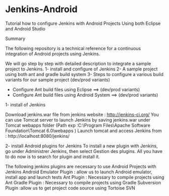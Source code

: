 Jenkins-Android
===============

Tutorial how to configure Jenkins with Android Projects Using both Eclipse and Android Studio


Summary

The following repository is a technical reference for a continuous integration of Android projects using Jenkins.

We will go step by step with detailed description to integrate a sample project to Jenkins.
1- install and configure of Jenkins
2- A sample project using both ant and gradle build system
3- Steps to configure a various build variants for our sample project (dev/prod variants)
   * Configure Ant build files using Eclipse ==> (dev/prod variants)
   * Configure Ant build files using Android System ==> (dev/prod variants)


1- install of Jenkins

Download jenkins.war file from jenkins website : http://jenkins-ci.org/
You can use Tomcat server to launch Jenkins by saving jenkins.war under Tomcat webapps folder 
(Path exp :C:\Program Files\Apache Software Foundation\Tomcat 6.0\webapps )
Launch tomcat and access Jenkins from : http://localhost:8080/jenkins/

2- install Android plugins for Jenkins
To install a new plugin with Jenkins, go under Administrer Jenkins, then select Gestion des plugins.
All you have to do now is to search for plugin and install it.

The following jenkins plugins are necessary to use Android Projects with Jenkins
Android Emulator Plugin : allow us to launch Android emulator, install app and launch tests
Ant Plugin : Necessary to compile projects using Ant
Gradle Plugin : Necessary to compile projects using Gradle
Subversion Plugin :allow us to get project code source using Tortoise SVN
